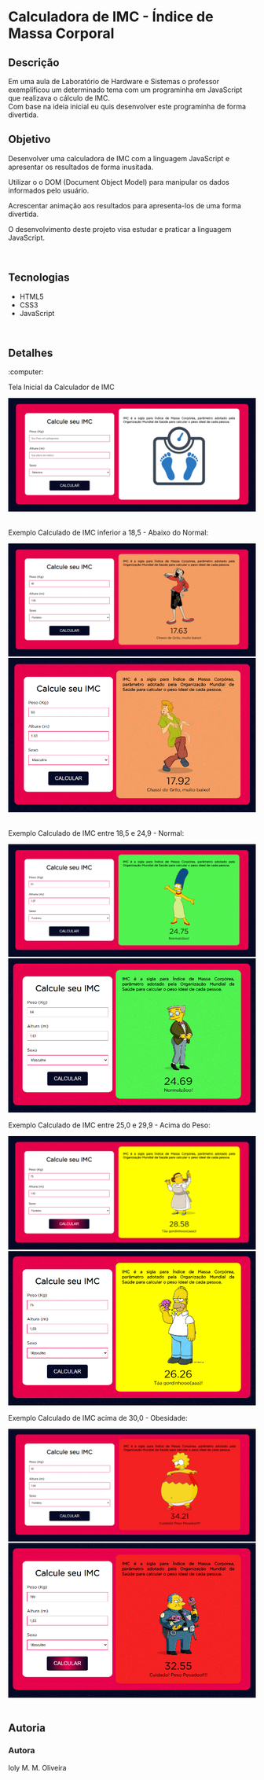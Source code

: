 # Calculadora de IMC - Índice de Massa Corporal

## Descrição
Em uma aula de Laboratório de Hardware e Sistemas o professor exemplificou um determinado tema com um programinha em JavaScript que realizava o cálculo de IMC. </br>Com base na ideia inicial eu quis desenvolver este programinha de forma divertida.
</br>

## Objetivo
<p>Desenvolver uma calculadora de IMC com a linguagem JavaScript e apresentar os resultados de forma inusitada. </p>
<p>Utilizar o o DOM (Document Object Model) para manipular os dados informados pelo usuário. </p>
<p>Acrescentar animação aos resultados para apresenta-los de uma forma divertida.</p>
<p>O desenvolvimento deste projeto visa estudar e praticar a linguagem JavaScript.</p>
</br>

## Tecnologias
 - HTML5
 - CSS3
 - JavaScript
</br>

## Detalhes

<p>:computer:</p>
<p>Tela Inicial da Calculador de IMC</p>
<img src="assets/imgs/tela_pc.gif"></br>
</br>
<p>Exemplo Calculado de IMC inferior a 18,5 - Abaixo do Normal:</p>
<img src="assets/imgs/tela-F-abaixo.gif"></br>
<img src="assets/imgs/tela-M-abaixo.gif"></br>
</br>
<p>Exemplo Calculado de IMC entre 18,5 e 24,9 - Normal:</p>
<img src="assets/imgs/tela-F-normal.gif"></br>
<img src="assets/imgs/tela-M-normal.gif"></br>
<p>Exemplo Calculado de IMC entre 25,0 e 29,9 - Acima do Peso:</p>
<img src="assets/imgs/tela-F-poucoAcima.gif"></br>
<img src="assets/imgs/tela-M-poucoAcima.gif"></br>
<p>Exemplo Calculado de IMC acima de 30,0 - Obesidade:</p>
<img src="assets/imgs/tela-F-bemAcima.gif"></br>
<img src="assets/imgs/tela-M-bemAcima.gif"></br>
</br>

## Autoria
### Autora
Ioly M. M. Oliveira
